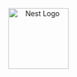<p align="center">
  <a href="https://semaphore2k24.in" target="blank"><img src="https://semaphore2k24.in/_next/image?url=%2Fimages%2Fsemaphore_logo.jpeg&w=256&q=75" width="120" alt="Nest Logo" stype="border-radius:100px;" /></a>
</p>
